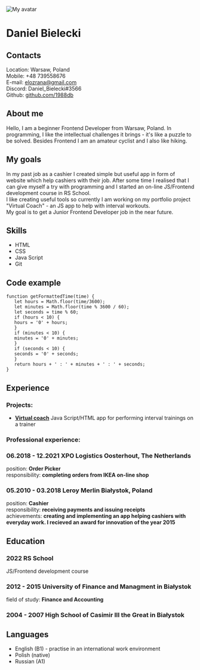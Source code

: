 ![My avatar](https://avatars.githubusercontent.com/u/96013261?v=4)  
# Daniel Bielecki  
## Contacts  
Location: Warsaw, Poland  
Mobile: +48 739558676  
E-mail: elozrana@gmail.com  
Discord: Daniel_Bielecki#3566  
Github: [github.com/1988db](https://github.com/1988db)  
## About me  
Hello, I am a beginner Frontend Developer from Warsaw, Poland. In programming, I like the intellectual challenges it brings - it's like a puzzle to be solved. Besides Frontend I am an amateur cyclist and I also like hiking.  
## My goals  
In my past job as a cashier I created simple but useful app in form of website which help cashiers with their job. After some time I realised that I can give myself a try with programming and I started an on-line JS/Frontend development course in RS School.  
I like creating useful tools so currently I am working on my portfolio project "Virtual Coach" - an JS app to help with interval workouts.  
My goal is to get a Junior Frontend Developer job in the near future.
## Skills  
- HTML  
- CSS  
- Java Script  
- Git  
## Code example  
  
  
    function getFormattedTime(time) {
       let hours = Math.floor(time/3600);
       let minutes = Math.floor(time % 3600 / 60);
       let seconds = time % 60;
       if (hours < 10) {
       hours = '0' + hours;
       }
       if (minutes < 10) {
       minutes = '0' + minutes;
       }
       if (seconds < 10) {
       seconds = '0' + seconds;
       }
       return hours + ' : ' + minutes + ' : ' + seconds;
    }  

## Experience
### Projects:  
- [**Virtual coach**](https://github.com/1988db/Virtual_coach)  Java Script/HTML app for performing interval trainings on a trainer  
### Professional experience:  
### 06.2018 - 12.2021 XPO Logistics Oosterhout, The Netherlands  
position: **Order Picker**  
responsibility: **completing orders from IKEA on-line shop**  
### 05.2010 - 03.2018 Leroy Merlin Białystok, Poland  
position: **Cashier**  
responsibility: **receiving payments and issuing receipts**  
achievements:  **creating and implementing an app helping cashiers with everyday work. I recieved an award for innovation of the year 2015**  
## Education  
### 2022 RS School  
JS/Frontend development course  
### 2012 - 2015 University of Finance and Managment in Białystok  
field of study: **Finance and Accounting**  
### 2004 - 2007 High School of Casimir III the Great in Białystok  
## Languages  
- English (B1) - practise in an international work environment  
- Polish (native)  
- Russian (A1)